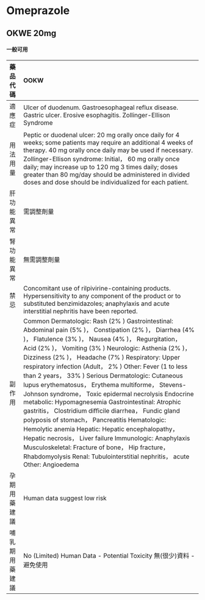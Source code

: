 # Omeprazole

## OKWE 20mg

#### 一般可用

| 藥品代碼       | OOKW                                                                                                                                                                                                                                                                                                                                                                                                                                                                                                                                                                                                                                                                                                                                                                                                                                                                                                                    |
|:---------------|:------------------------------------------------------------------------------------------------------------------------------------------------------------------------------------------------------------------------------------------------------------------------------------------------------------------------------------------------------------------------------------------------------------------------------------------------------------------------------------------------------------------------------------------------------------------------------------------------------------------------------------------------------------------------------------------------------------------------------------------------------------------------------------------------------------------------------------------------------------------------------------------------------------------------|
| 適應症         | Ulcer of duodenum. Gastroesophageal reflux disease. Gastric ulcer. Erosive esophagitis. Zollinger-Ellison Syndrome                                                                                                                                                                                                                                                                                                                                                                                                                                                                                                                                                                                                                                                                                                                                                                                                      |
| 用法用量       | Peptic or duodenal ulcer: 20 mg orally once daily for 4 weeks; some patients may require an additional 4 weeks of therapy. 40 mg orally once daily may be used if necessary. Zollinger-Ellison syndrome: Initial， 60 mg orally once daily; may increase up to 120 mg 3 times daily; doses greater than 80 mg/day should be administered in divided doses and dose should be individualized for each patient.                                                                                                                                                                                                                                                                                                                                                                                                                                                                                                           |
| 肝功能異常     | 需調整劑量                                                                                                                                                                                                                                                                                                                                                                                                                                                                                                                                                                                                                                                                                                                                                                                                                                                                                                              |
| 腎功能異常     | 無需調整劑量                                                                                                                                                                                                                                                                                                                                                                                                                                                                                                                                                                                                                                                                                                                                                                                                                                                                                                            |
| 禁忌           | Concomitant use of rilpivirine-containing products. Hypersensitivity to any component of the product or to substituted benzimidazoles; anaphylaxis and acute interstitial nephritis have been reported.                                                                                                                                                                                                                                                                                                                                                                                                                                                                                                                                                                                                                                                                                                                 |
| 副作用         | Common Dermatologic: Rash (2% ) Gastrointestinal: Abdominal pain (5% )， Constipation (2% )， Diarrhea (4% )， Flatulence (3% )， Nausea (4% )， Regurgitation， Acid (2% )， Vomiting (3% ) Neurologic: Asthenia (2% )， Dizziness (2% )， Headache (7% ) Respiratory: Upper respiratory infection (Adult， 2% ) Other: Fever (1 to less than 2 years， 33% ) Serious Dermatologic: Cutaneous lupus erythematosus， Erythema multiforme， Stevens-Johnson syndrome， Toxic epidermal necrolysis Endocrine metabolic: Hypomagnesemia Gastrointestinal: Atrophic gastritis， Clostridium difficile diarrhea， Fundic gland polyposis of stomach， Pancreatitis Hematologic: Hemolytic anemia Hepatic: Hepatic encephalopathy， Hepatic necrosis， Liver failure Immunologic: Anaphylaxis Musculoskeletal: Fracture of bone， Hip fracture， Rhabdomyolysis Renal: Tubulointerstitial nephritis， acute Other: Angioedema |
| 孕期用藥建議   | Human data suggest low risk                                                                                                                                                                                                                                                                                                                                                                                                                                                                                                                                                                                                                                                                                                                                                                                                                                                                                             |
| 哺乳期用藥建議 | No (Limited) Human Data - Potential Toxicity 無(很少)資料 - 避免使用                                                                                                                                                                                                                                                                                                                                                                                                                                                                                                                                                                                                                                                                                                                                                                                                                                                    |


